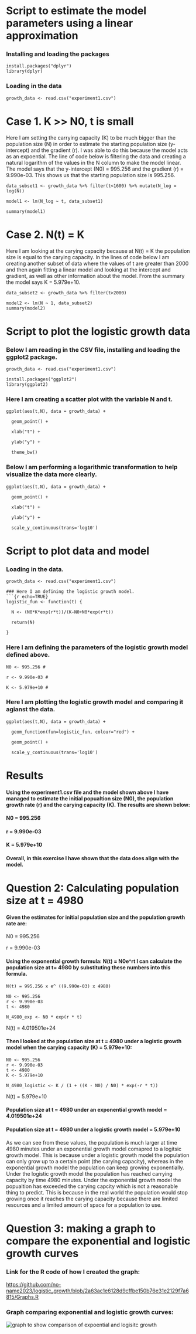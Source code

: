 # Script to estimate the model parameters using a linear approximation

### Installing and loading the packages
```{r echo=TRUE}
install.packages("dplyr")
library(dplyr)
``` 
### Loading in the data 
```{r echo=TRUE}
growth_data <- read.csv("experiment1.csv")
```

# Case 1. K >> N0, t is small

Here I am setting the carrying capacity (K) to be much bigger than the population size (N) in order to estimate the starting population size (y-intercept) and the gradient (r). I was able to do this because the model acts as an expoential. The line of code below is filtering the data and creating a natural logarithm of the values in the N column to make the model linear. The model says that the y-intercept (N0) = 995.256 and the gradient (r) = 9.990e-03. This shows us that the starting population size is 995.256. 
```{r echo=TRUE}
data_subset1 <- growth_data %>% filter(t<1600) %>% mutate(N_log = log(N))

model1 <- lm(N_log ~ t, data_subset1)

summary(model1)
```

# Case 2. N(t) = K

Here I am looking at the carying capacity because at N(t) = K the population size is equal to the carying capacity. In the lines of code below I am creating another subset of data where the values of t are greater than 2000 and then again fitting a linear model and looking at the intercept and gradient, as well as other information about the model. From the summary the model says K = 5.979e+10. 
```{r echo=TRUE}
data_subset2 <- growth_data %>% filter(t>2000)

model2 <- lm(N ~ 1, data_subset2)
summary(model2) 
```

# Script to plot the logistic growth data

### Below I am reading in the CSV file, installing and loading the ggplot2 package. 
```{r echo=TRUE}
growth_data <- read.csv("experiment1.csv")

install.packages("ggplot2")
library(ggplot2)
```

### Here I am creating a scatter plot with the variable N and t. 
```{r echo=TRUE}
ggplot(aes(t,N), data = growth_data) +
  
  geom_point() +
  
  xlab("t") +
  
  ylab("y") +
  
  theme_bw()
```

### Below I am performing a logarithmic transformation to help visualize the data more clearly. 
```{r echo=TRUE}
ggplot(aes(t,N), data = growth_data) +
  
  geom_point() +
  
  xlab("t") +
  
  ylab("y") +
  
  scale_y_continuous(trans='log10')
```

# Script to plot data and model

### Loading in the data.  
```{r echo=TRUE}
growth_data <- read.csv("experiment1.csv")

### Here I am defining the logistic growth model. 
```{r echo=TRUE}
logistic_fun <- function(t) {
  
  N <- (N0*K*exp(r*t))/(K-N0+N0*exp(r*t))
  
  return(N)
  
}
```

### Here I am defining the parameters of the logistic growth model defined above. 
```{r echo=TRUE}
N0 <- 995.256 #
  
r <- 9.990e-03 #
  
K <- 5.979e+10 #
```

### Here I am plotting the logistic growth model and comparing it agianst the data. 
```{r echo=TRUE}
ggplot(aes(t,N), data = growth_data) +
  
  geom_function(fun=logistic_fun, colour="red") +
  
  geom_point() +

  scale_y_continuous(trans='log10') 
```

# Results

#### Using the experiment1.csv file and the model shown above I have managed to estimate the initial popualtion size (N0), the population growth rate (r) and the carying capacity (K). The results are shown below: 

#### N0 = 995.256

#### r = 9.990e-03

#### K = 5.979e+10

#### Overall, in this exercise I have shown that the data does align with the model. 

# Question 2: Calculating population size at t = 4980 

#### Given the estimates for initial population size and the population growth rate are: 

N0 = 995.256

r = 9.990e-03

#### Using the exponential growth formula: N(t) = N0e^rt I can calculate the population size at t= 4980 by substituting these numbers into this formula. 
```{r echo=TRUE}
N(t) = 995.256 x e^ ((9.990e-03) x 4980)

N0 <- 995.256
r <- 9.990e-03
t <- 4980

N_4980_exp <- N0 * exp(r * t)
```
N(t) = 4.019501e+24 

#### Then I looked at the population size at t = 4980 under a logistic growth model when the carying capacity (K) = 5.979e+10: 
```{r echo=TRUE}
N0 <- 995.256
r <- 9.990e-03
t <- 4980
K <- 5.979e+10

N_4980_logistic <- K / (1 + ((K - N0) / N0) * exp(-r * t))
```

N(t) = 5.979e+10       

#### Population size at t = 4980 under an exponential growth model = 4.019501e+24 

#### Population size at t = 4980 under a logistic growth model = 5.979e+10

As we can see from these values, the population is much larger at time 4980 minutes under an exponential growth model comapred to a logitsic growth model. This is because under a logistic growth model the population can only grow up to a certain point (the carying capacity), whereas in the exponential growth model the population can keep growing exponentially. Under the logistic growth model the population has reached carrying capacity by time 4980 minutes. Under the exponential growth model the popualtion has exceeded the carying capcity which is not a reasonable thing to predict. This is because in the real world the population would stop growing once it reaches the carying capacity because there are limited resources and a limited amount of space for a population to use.

# Question 3: making a graph to compare the exponential and logistic growth curves

### Link for the R code of how I created the graph: 
https://github.com/no-name2023/logistic_growth/blob/2a63ac1e6128d9cffbe150b76e31e2129f7a6815/Graphs.R

### Graph comparing exponential and logistic growth curves: 
![graph to show comparison of expoential and logisitc growth](https://github.com/no-name2023/logistic_growth/blob/ad51a3b929f8c6e139fdc358080e4948a06c45b0/graph%20comparing%20exponential%20and%20logstic%20growth%20.png)
